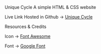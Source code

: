 Unique Cycle
A simple HTML & CSS website

Live Link
Hosted in Github -> [Unique Cycle ](https://sujan-ahammad.github.io/Unique-Bikes-with-HTML-and-CSS/)

Resources & Credits

Icon -> [Font Awesome ](https://fontawesome.com/)

Font -> [Google Font ](https://fonts.google.com/)